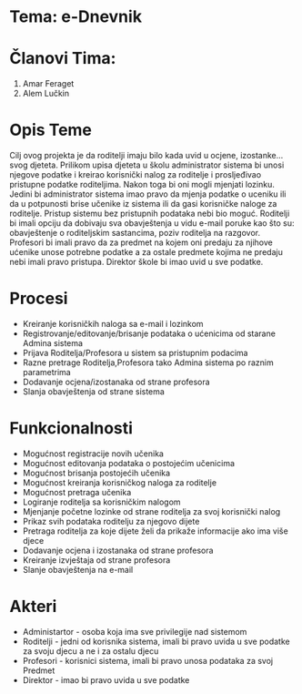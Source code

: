 # Tema: e-Dnevnik

# Članovi Tima:

1. Amar Feraget
2. Alem Lučkin

# Opis Teme

Cilj ovog projekta je da roditelji imaju bilo kada uvid u ocjene, izostanke... svog djeteta. Prilikom upisa djeteta u školu administrator sistema bi unosi njegove podatke i kreirao korisnički nalog za roditelje i prosljeđivao pristupne podatke roditeljima. Nakon toga bi oni mogli mjenjati lozinku. Jedini bi administrator sistema imao pravo da mjenja podatke o uceniku ili da u potpunosti brise učenike iz sistema ili da gasi korisničke naloge za roditelje. Pristup sistemu bez pristupnih podataka nebi bio moguć.  Roditelji bi imali opciju da dobivaju sva obavještenja u vidu e-mail poruke kao što su: obavještenje o roditeljskim sastancima, poziv roditelja na razgovor. Profesori bi imali pravo da za predmet na kojem oni predaju za njihove ućenike unose potrebne podatke a za ostale predmete kojima ne predaju nebi imali pravo pristupa. Direktor škole bi imao uvid u sve podatke.

# Procesi

* Kreiranje korisničkih naloga sa e-mail i lozinkom
* Registrovanje/editovanje/brisanje podataka o ućenicima od starane Admina sistema
* Prijava Roditelja/Profesora u sistem sa pristupnim podacima
* Razne pretrage Roditelja,Profesora tako Admina sistema po raznim parametrima
* Dodavanje ocjena/izostanaka od strane profesora
* Slanja obavještenja od strane sistema

# Funkcionalnosti

* Mogućnost registracije novih učenika
* Mogućnost editovanja podataka o postojećim učenicima
* Mogućnost brisanja postojećih učenika
* Mogućnost kreiranja korisničkog naloga za roditelje
* Mogućnost pretraga učenika
* Logiranje roditelja sa korisničkim nalogom
* Mjenjanje početne lozinke od strane roditelja za svoj korisnički nalog
* Prikaz svih podataka roditelju za njegovo dijete
* Pretraga roditelja za koje dijete želi da prikaže informacije ako ima više djece
* Dodavanje ocjena i izostanaka od strane profesora
* Kreiranje izvještaja od strane profesora
* Slanje obavještenja na e-mail

# Akteri

* Administartor - osoba koja ima sve privilegije nad sistemom
* Roditelji - jedni od korisnika sistema, imali bi pravo uvida u sve podatke za svoju djecu a ne i za ostalu djecu
* Profesori - korisnici sistema, imali bi pravo unosa podataka za svoj Predmet
* Direktor - imao bi pravo uvida u sve podatke

